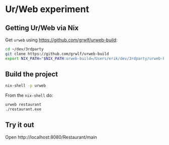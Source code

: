 # Ur/Web experiment

## Getting Ur/Web via Nix

Get `urweb` using https://github.com/grwlf/urweb-build:

```bash
cd ~/dev/3rdparty
git clone https://github.com/grwlf/urweb-build
export NIX_PATH="$NIX_PATH:urweb-build=/Users/erik/dev/3rdparty/urweb-build"
```

## Build the project

```bash
nix-shell -p urweb
```

From the `nix-shell` do:

```bash
urweb restaurant
./restaurant.exe
```

## Try it out

Open http://localhost:8080/Restaurant/main
